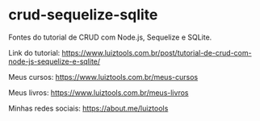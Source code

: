 # crud-sequelize-sqlite
Fontes do tutorial de CRUD com Node.js, Sequelize e SQLite.

Link do tutorial: https://www.luiztools.com.br/post/tutorial-de-crud-com-node-js-sequelize-e-sqlite/

Meus cursos: https://www.luiztools.com.br/meus-cursos

Meus livros: https://www.luiztools.com.br/meus-livros

Minhas redes sociais: https://about.me/luiztools